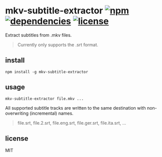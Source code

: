 # mkv-subtitle-extractor [![npm][npm-img]][npm-url] [![dependencies][dep-img]][dep-url] [![license][lic-img]][lic-url]

[npm-img]: https://img.shields.io/npm/v/mkv-subtitle-extractor.svg
[npm-url]: https://www.npmjs.com/package/mkv-subtitle-extractor
[dep-img]: https://david-dm.org/mathiasvr/mkv-subtitle-extractor.svg
[dep-url]: https://david-dm.org/mathiasvr/mkv-subtitle-extractor
[lic-img]: http://img.shields.io/:license-MIT-blue.svg
[lic-url]: http://mvr.mit-license.org

Extract subtitles from .mkv files.

> Currently only supports the .srt format.

## install

```
npm install -g mkv-subtitle-extractor
```

## usage

```
mkv-subtitle-extractor file.mkv ...
```

All supported subtitle tracks are written to the same destination with non-overwriting (incremental) names.
> file.srt, file.2.srt, file.eng.srt, file.ger.srt, file.ita.srt, ...

## license

MIT
